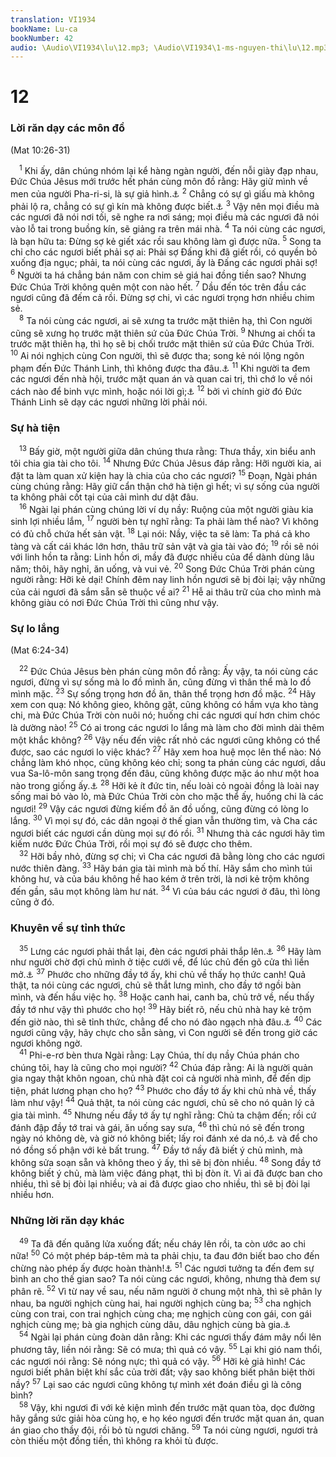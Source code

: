 ```yaml
---
translation: VI1934
bookName: Lu-ca 
bookNumber: 42
audio: \Audio\VI1934\lu\12.mp3; \Audio\VI1934\1-ms-nguyen-thi\lu\12.mp3; \Audio\VI1934\2-ms-david-dong\lu\12.mp3
---
```


<div class="title"><h1>12</h1><h3>Lời răn dạy các môn đồ</h3><p>(Mat 10:26-31)</p></div>
<span class="verse lu_12_1"> <sup>1</sup> Khi ấy, dân chúng nhóm lại kể hàng ngàn người, đến nỗi giày đạp nhau, Đức Chúa Jêsus mới trước hết phán cùng môn đồ rằng: Hãy giữ mình về men của người Pha-ri-si, là sự giả hình.<a data-toggle="tooltip" data-placement="bottom" title="Mat 16:6; Mac 8:15">⚓</a></span>
<span class="verse lu_12_2"><sup>2</sup> Chẳng có sự gì giấu mà không phải lộ ra, chẳng có sự gì kín mà không được biết.<a data-toggle="tooltip" data-placement="bottom" title="Mac 4:22; Lu 8:17">⚓</a></span>
<span class="verse lu_12_3"><sup>3</sup> Vậy nên mọi điều mà các ngươi đã nói nơi tối, sẽ nghe ra nơi sáng; mọi điều mà các ngươi đã nói vào lỗ tai trong buồng kín, sẽ giảng ra trên mái nhà. </span>
<span class="verse lu_12_4"><sup>4</sup> Ta nói cùng các ngươi, là bạn hữu ta: Đừng sợ kẻ giết xác rồi sau không làm gì được nữa. </span>
<span class="verse lu_12_5"><sup>5</sup> Song ta chỉ cho các ngươi biết phải sợ ai: Phải sợ Đấng khi đã giết rồi, có quyền bỏ xuống địa ngục; phải, ta nói cùng các ngươi, ấy là Đấng các ngươi phải sợ! </span>
<span class="verse lu_12_6"><sup>6</sup> Người ta há chẳng bán năm con chim sẻ giá hai đồng tiền sao? Nhưng Đức Chúa Trời không quên một con nào hết. </span>
<span class="verse lu_12_7"><sup>7</sup> Dầu đến tóc trên đầu các ngươi cũng đã đếm cả rồi. Đừng sợ chi, vì các ngươi trọng hơn nhiều chim sẻ. <br/></span>
<span class="verse lu_12_8"> <sup>8</sup> Ta nói cùng các ngươi, ai sẽ xưng ta trước mặt thiên hạ, thì Con người cũng sẽ xưng họ trước mặt thiên sứ của Đức Chúa Trời. </span>
<span class="verse lu_12_9"><sup>9</sup> Nhưng ai chối ta trước mặt thiên hạ, thì họ sẽ bị chối trước mặt thiên sứ của Đức Chúa Trời. </span>
<span class="verse lu_12_10"><sup>10</sup> Ai nói nghịch cùng Con người, thì sẽ được tha; song kẻ nói lộng ngôn phạm đến Đức Thánh Linh, thì không được tha đâu.<a data-toggle="tooltip" data-placement="bottom" title="Mat 12:32; Mac 3:29">⚓</a></span>
<span class="verse lu_12_11"><sup>11</sup> Khi người ta đem các ngươi đến nhà hội, trước mặt quan án và quan cai trị, thì chớ lo về nói cách nào để binh vực mình, hoặc nói lời gì;<a data-toggle="tooltip" data-placement="bottom" title="Mat 10:19-20; Mac 13:11; Lu 21:14-15">⚓</a></span>
<span class="verse lu_12_12"><sup>12</sup> bởi vì chính giờ đó Đức Thánh Linh sẽ dạy các ngươi những lời phải nói. <br/></span>
<div class="title"><h3>Sự hà tiện</h3></div>
<span class="verse lu_12_13"> <sup>13</sup> Bấy giờ, một người giữa dân chúng thưa rằng: Thưa thầy, xin biểu anh tôi chia gia tài cho tôi. </span>
<span class="verse lu_12_14"><sup>14</sup> Nhưng Đức Chúa Jêsus đáp rằng: Hỡi người kia, ai đặt ta làm quan xử kiện hay là chia của cho các ngươi? </span>
<span class="verse lu_12_15"><sup>15</sup> Đoạn, Ngài phán cùng chúng rằng: Hãy giữ cẩn thận chớ hà tiện gì hết; vì sự sống của người ta không phải cốt tại của cải mình dư dật đâu. <br/></span>
<span class="verse lu_12_16"> <sup>16</sup> Ngài lại phán cùng chúng lời ví dụ nầy: Ruộng của một người giàu kia sinh lợi nhiều lắm, </span>
<span class="verse lu_12_17"><sup>17</sup> người bèn tự nghĩ rằng: Ta phải làm thể nào? Vì không có đủ chỗ chứa hết sản vật. </span>
<span class="verse lu_12_18"><sup>18</sup> Lại nói: Nầy, việc ta sẽ làm: Ta phá cả kho tàng và cất cái khác lớn hơn, thâu trữ sản vật và gia tài vào đó; </span>
<span class="verse lu_12_19"><sup>19</sup> rồi sẽ nói với linh hồn ta rằng: Linh hồn ơi, mầy đã được nhiều của để dành dùng lâu năm; thôi, hãy nghỉ, ăn uống, và vui vẻ. </span>
<span class="verse lu_12_20"><sup>20</sup> Song Đức Chúa Trời phán cùng người rằng: Hỡi kẻ dại! Chính đêm nay linh hồn ngươi sẽ bị đòi lại; vậy những của cải ngươi đã sắm sẵn sẽ thuộc về ai? </span>
<span class="verse lu_12_21"><sup>21</sup> Hễ ai thâu trữ của cho mình mà không giàu có nơi Đức Chúa Trời thì cũng như vậy. <br/></span>
<div class="title"><h3>Sự lo lắng</h3><p>(Mat 6:24-34)</p></div>
<span class="verse lu_12_22"> <sup>22</sup> Đức Chúa Jêsus bèn phán cùng môn đồ rằng: Ấy vậy, ta nói cùng các ngươi, đừng vì sự sống mà lo đồ mình ăn, cũng đừng vì thân thể mà lo đồ mình mặc. </span>
<span class="verse lu_12_23"><sup>23</sup> Sự sống trọng hơn đồ ăn, thân thể trọng hơn đồ mặc. </span>
<span class="verse lu_12_24"><sup>24</sup> Hãy xem con quạ: Nó không gieo, không gặt, cũng không có hầm vựa kho tàng chi, mà Đức Chúa Trời còn nuôi nó; huống chi các ngươi quí hơn chim chóc là dường nào! </span>
<span class="verse lu_12_25"><sup>25</sup> Có ai trong các ngươi lo lắng mà làm cho đời mình dài thêm một khắc không? </span>
<span class="verse lu_12_26"><sup>26</sup> Vậy nếu đến việc rất nhỏ các ngươi cũng không có thể được, sao các ngươi lo việc khác? </span>
<span class="verse lu_12_27"><sup>27</sup> Hãy xem hoa huệ mọc lên thể nào: Nó chẳng làm khó nhọc, cũng không kéo chỉ; song ta phán cùng các ngươi, dầu vua Sa-lô-môn sang trọng đến đâu, cũng không được mặc áo như một hoa nào trong giống ấy.<a data-toggle="tooltip" data-placement="bottom" title="1Vua 10:4-7; 2Su 9:3-6">⚓</a></span>
<span class="verse lu_12_28"><sup>28</sup> Hỡi kẻ ít đức tin, nếu loài cỏ ngoài đồng là loài nay sống mai bỏ vào lò, mà Đức Chúa Trời còn cho mặc thể ấy, huống chi là các ngươi! </span>
<span class="verse lu_12_29"><sup>29</sup> Vậy các ngươi đừng kiếm đồ ăn đồ uống, cũng đừng có lòng lo lắng. </span>
<span class="verse lu_12_30"><sup>30</sup> Vì mọi sự đó, các dân ngoại ở thế gian vẫn thường tìm, và Cha các ngươi biết các ngươi cần dùng mọi sự đó rồi. </span>
<span class="verse lu_12_31"><sup>31</sup> Nhưng thà các ngươi hãy tìm kiếm nước Đức Chúa Trời, rồi mọi sự đó sẽ được cho thêm. <br/></span>
<span class="verse lu_12_32"> <sup>32</sup> Hỡi bầy nhỏ, đừng sợ chi; vì Cha các ngươi đã bằng lòng cho các ngươi nước thiên đàng. </span>
<span class="verse lu_12_33"><sup>33</sup> Hãy bán gia tài mình mà bố thí. Hãy sắm cho mình túi không hư, và của báu không hề hao kém ở trên trời, là nơi kẻ trộm không đến gần, sâu mọt không làm hư nát. </span>
<span class="verse lu_12_34"><sup>34</sup> Vì của báu các ngươi ở đâu, thì lòng cũng ở đó. <br/></span>
<div class="title"><h3>Khuyên về sự tỉnh thức</h3></div>
<span class="verse lu_12_35"> <sup>35</sup> Lưng các ngươi phải thắt lại, đèn các ngươi phải thắp lên.<a data-toggle="tooltip" data-placement="bottom" title="Mat 25:1-13">⚓</a></span>
<span class="verse lu_12_36"><sup>36</sup> Hãy làm như người chờ đợi chủ mình ở tiệc cưới về, để lúc chủ đến gõ cửa thì liền mở.<a data-toggle="tooltip" data-placement="bottom" title="Mac 13:34-36">⚓</a></span>
<span class="verse lu_12_37"><sup>37</sup> Phước cho những đầy tớ ấy, khi chủ về thấy họ thức canh! Quả thật, ta nói cùng các ngươi, chủ sẽ thắt lưng mình, cho đầy tớ ngồi bàn mình, và đến hầu việc họ. </span>
<span class="verse lu_12_38"><sup>38</sup> Hoặc canh hai, canh ba, chủ trở về, nếu thấy đầy tớ như vậy thì phước cho họ! </span>
<span class="verse lu_12_39"><sup>39</sup> Hãy biết rõ, nếu chủ nhà hay kẻ trộm đến giờ nào, thì sẽ tỉnh thức, chẳng để cho nó đào ngạch nhà đâu.<a data-toggle="tooltip" data-placement="bottom" title="Mat 24:43-44">⚓</a></span>
<span class="verse lu_12_40"><sup>40</sup> Các ngươi cũng vậy, hãy chực cho sẵn sàng, vì Con người sẽ đến trong giờ các ngươi không ngờ. <br/></span>
<span class="verse lu_12_41"> <sup>41</sup> Phi-e-rơ bèn thưa Ngài rằng: Lạy Chúa, thí dụ nầy Chúa phán cho chúng tôi, hay là cũng cho mọi người? </span>
<span class="verse lu_12_42"><sup>42</sup> Chúa đáp rằng: Ai là người quản gia ngay thật khôn ngoan, chủ nhà đặt coi cả người nhà mình, để đến dịp tiện, phát lương phạn cho họ? </span>
<span class="verse lu_12_43"><sup>43</sup> Phước cho đầy tớ ấy khi chủ nhà về, thấy làm như vậy! </span>
<span class="verse lu_12_44"><sup>44</sup> Quả thật, ta nói cùng các ngươi, chủ sẽ cho nó quản lý cả gia tài mình. </span>
<span class="verse lu_12_45"><sup>45</sup> Nhưng nếu đầy tớ ấy tự nghĩ rằng: Chủ ta chậm đến; rồi cứ đánh đập đầy tớ trai và gái, ăn uống say sưa, </span>
<span class="verse lu_12_46"><sup>46</sup> thì chủ nó sẽ đến trong ngày nó không dè, và giờ nó không biết; lấy roi đánh xé da nó,<a data-toggle="tooltip" data-placement="bottom" title="Ctd: cắt nó ra từng mảnh">⚓</a> và để cho nó đồng số phận với kẻ bất trung. </span>
<span class="verse lu_12_47"><sup>47</sup> Đầy tớ nầy đã biết ý chủ mình, mà không sửa soạn sẵn và không theo ý ấy, thì sẽ bị đòn nhiều. </span>
<span class="verse lu_12_48"><sup>48</sup> Song đầy tớ không biết ý chủ, mà làm việc đáng phạt, thì bị đòn ít. Vì ai đã được ban cho nhiều, thì sẽ bị đòi lại nhiều; và ai đã được giao cho nhiều, thì sẽ bị đòi lại nhiều hơn. <br/></span>
<div class="title"><h3>Những lời răn dạy khác</h3></div>
<span class="verse lu_12_49"> <sup>49</sup> Ta đã đến quăng lửa xuống đất; nếu cháy lên rồi, ta còn ước ao chi nữa! </span>
<span class="verse lu_12_50"><sup>50</sup> Có một phép báp-têm mà ta phải chịu, ta đau đớn biết bao cho đến chừng nào phép ấy được hoàn thành!<a data-toggle="tooltip" data-placement="bottom" title="Mac 10:38">⚓</a></span>
<span class="verse lu_12_51"><sup>51</sup> Các ngươi tưởng ta đến đem sự bình an cho thế gian sao? Ta nói cùng các ngươi, không, nhưng thà đem sự phân rẽ. </span>
<span class="verse lu_12_52"><sup>52</sup> Vì từ nay về sau, nếu năm người ở chung một nhà, thì sẽ phân ly nhau, ba người nghịch cùng hai, hai người nghịch cùng ba; </span>
<span class="verse lu_12_53"><sup>53</sup> cha nghịch cùng con trai, con trai nghịch cùng cha; mẹ nghịch cùng con gái, con gái nghịch cùng mẹ; bà gia nghịch cùng dâu, dâu nghịch cùng bà gia.<a data-toggle="tooltip" data-placement="bottom" title="Mi 7:6">⚓</a><br/></span>
<span class="verse lu_12_54"> <sup>54</sup> Ngài lại phán cùng đoàn dân rằng: Khi các ngươi thấy đám mây nổi lên phương tây, liền nói rằng: Sẽ có mưa; thì quả có vậy. </span>
<span class="verse lu_12_55"><sup>55</sup> Lại khi gió nam thổi, các ngươi nói rằng: Sẽ nóng nực; thì quả có vậy. </span>
<span class="verse lu_12_56"><sup>56</sup> Hỡi kẻ giả hình! Các ngươi biết phân biệt khí sắc của trời đất; vậy sao không biết phân biệt thời nầy? </span>
<span class="verse lu_12_57"><sup>57</sup> Lại sao các ngươi cũng không tự mình xét đoán điều gì là công bình? <br/></span>
<span class="verse lu_12_58"> <sup>58</sup> Vậy, khi ngươi đi với kẻ kiện mình đến trước mặt quan tòa, dọc đường hãy gắng sức giải hòa cùng họ, e họ kéo ngươi đến trước mặt quan án, quan án giao cho thầy đội, rồi bỏ tù ngươi chăng. </span>
<span class="verse lu_12_59"><sup>59</sup> Ta nói cùng ngươi, ngươi trả còn thiếu một đồng tiền, thì không ra khỏi tù được. <br/></span>
